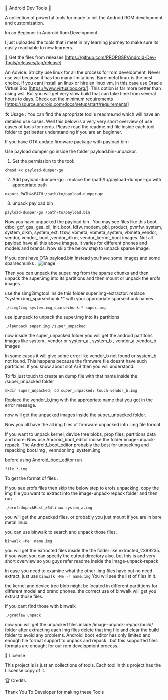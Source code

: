 🔧 Android Dev Tools 🔧

A collection of powerful tools for made to init the Android ROM development and customization.

Im an Beginner in Android Rom Development.

I just uploaded the tools that i meet in my learning journey to make sure its easily reachable to new learners.


📁 Get the files from releases [https://github.com/PROPGSP/Android-Dev-Tools/releases/tag/release]

An Advice:
Striclty use linux for all the process for rom development.
Never use wsl because it has too many limitations.
Bare metal linux is the best choice.
If you cant install an linux or hire an linux vm, in this case use Oracle Virtual Box [https://www.virtualbox.org/]. This option is far more better than using wsl. But you will get very slow build that can take time from several hours to days. 
Check out the minimum requirements [https://source.android.com/docs/setup/start/requirements]

🛠️ Usage :
You can find the apropriate tool's readme.md which will have an detailed use cases.
Well this below is a very very short overview of use cases of tools for nerds.
Please read the readme.md file inside each tool folder to get better understanding if you are an beginner.

If you have OTA update firmware package with payload.bin :

Use payload dumper go inside the folder payload.bin-unpackor.
1) Set the permission to the tool:
```
chmod +x payload-dumper-go 
```
2) Add payload-dumper-go . replace the /path/to/payload-dumper-go with appropriate path
```
export PATH=$PATH:/path/to/payload-dumper-go
```
3) unpack payload.bin
```
payload-dumper-go /path/to/payload.bin
```
Now you have unpacked the payload.bin . 
You may see files like this boot, dtbo, gcf, gsa, gsa_bll, init_boot, Idfw, modem, pbl, product, pvmfw, system, system_dlkm, system_ext, tzsw, vbmeta, vbmeta_system, vbmeta_vendor, vendor, vendor_ boot ,vendor_dlkm, vendor_kernel_boot images.
Not all payload have all this above images. It varies for different phones and models and brands.
Now skip the below step to unpack sparse image.


If you dont have OTA payload.bin Instead you have some images and some sparsechunks .
![image](https://github.com/user-attachments/assets/e927faec-a74d-47e6-b863-3e4fd7f99b71)

Then you can unpack the super.img from the sparse chunks and then unpack the super.img into its partitions and then mount or unpack the erofs images

use the simg2imgtool inside this folder super.img-extractor:
replace "system.img_sparsechunk.*" with your appropriate sparsechunk names
```
./simg2img system.img_sparsechunk.* super.img
```

use lpunpack to unpack the super.img into its partitions
```
./lpunpack super.img /super_unpacked
```
now inside the super_unpacked folder you will get the android partitons images like system , vendor or system_a , system_b , vendor_a ,vendor_b images 

In some cases it will give some error like vendor_b not found or system_b not found.
This happens because the firmware file doesnt have such partitions. If you know about slot A/B then you will understand.

To fix just touch to create an dump file with that name inside the /super_unpacked folder
```
mkdir super_unpacked; cd super_unpacked; touch vendor_b.img
```
Replace the vendor_b,img with the appropriate name that you got in the error message.

now will get the unpacked images inside the super_unpacked folder.


Now you all have the all img files of firmware unpacked into .img file format.

If you want to unpack kernel, device tree blobs, prop files, partitions data and more:
Now use Android_boot_editor indise the folder image-unpack-repack.
The Android_boot_editor probably the best for unpacking and repacking boot.img , venndor.img ,system.img

before using Android_boot_editor run 
```
file *.img
```
To get the format of files .

If you see erofs files then skip the below step to erofs unpacking.
copy the img file you want to extract into the image-unpack-repack folder and then run
```
./erofsUnpackRust_x64linux system_a.img
```
you will get the unpacked files. or probably you just mount if you are in bare metal linux.

you can use binwalk to search and unpack those files.
```
binwalk -Me  name.img
```
you will get the extracted files inside the the folder like extracted_2389235.
if you want you can specify the output directory also. but this is and very short overview so you guys refer readme inside the image-unpack-repack

In case you need to examine what the other .img files have but no need extract, just use 
```binwalk -Me -r name.img```
You will see the list of files in it.

the kernel and device tree blob might be located in different partittions for different model and brand phones.
the correct use of binwalk will get you extract those files.

If you cant find those with binwalk 

```
./gradlew unpack
```
now you will get the unpacked files inside /image-unpack-repack/build/ folder
after extracting each img files delete that img file and clear the build folder to avoid any problems.
Android_boot_editor has only limited and enough file format support to unpack and repack . but this supported files formats are enought for our rom development process.




📜 License

This project is is just an collections of tools. Each tool in this project has the Liscense copy of it.


🏆 Credits



Thank You To Developer for making these Tools

